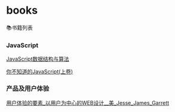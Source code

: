 # books
📚书籍列表

### JavaScript

[JavaScript数据结构与算法](https://github.com/zhanghaoju/books/blob/main/JavaScript/JavaScript%E6%95%B0%E6%8D%AE%E7%BB%93%E6%9E%84%E4%B8%8E%E7%AE%97%E6%B3%95.pdf)

[你不知道的JavaScript(上卷)](https://github.com/zhanghaoju/books/blob/main/JavaScript/%E4%BD%A0%E4%B8%8D%E7%9F%A5%E9%81%93%E7%9A%84JavaScript(%E4%B8%8A%E5%8D%B7).pdf)

### 产品及用户体验

[用户体验的要素_以用户为中心的WEB设计__美_Jesse_James_Garrett]()
